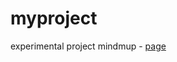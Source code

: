 # myproject
experimental project
mindmup - [page](https://drive.google.com/file/d/0BzK3iFntNu6uLXZhQW9zdlFTZVU/view?usp=sharing)
